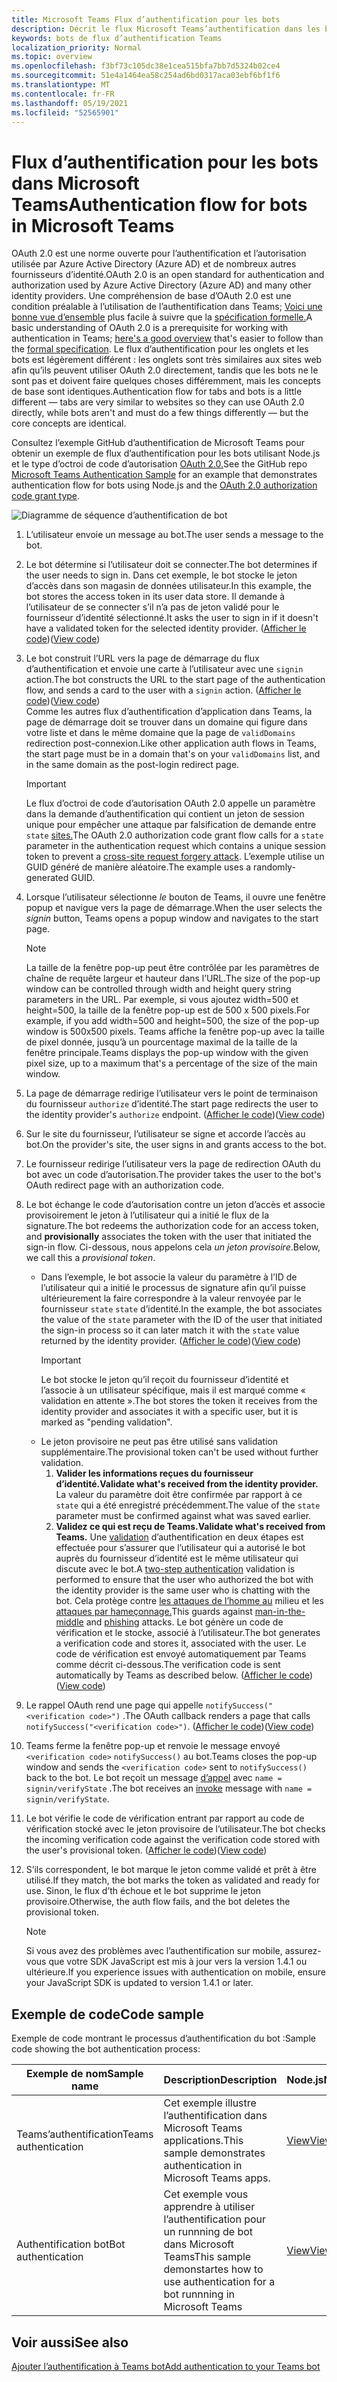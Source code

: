 ```yaml
---
title: Microsoft Teams Flux d’authentification pour les bots
description: Décrit le flux Microsoft Teams’authentification dans les bots
keywords: bots de flux d’authentification Teams
localization_priority: Normal
ms.topic: overview
ms.openlocfilehash: f3bf73c105dc38e1cea515bfa7bb7d5324b02ce4
ms.sourcegitcommit: 51e4a1464ea58c254ad6bd0317aca03ebf6bf1f6
ms.translationtype: MT
ms.contentlocale: fr-FR
ms.lasthandoff: 05/19/2021
ms.locfileid: "52565901"
---
```

# <a name="authentication-flow-for-bots-in-microsoft-teams"></a><span data-ttu-id="9434f-104">Flux d’authentification pour les bots dans Microsoft Teams</span><span class="sxs-lookup"><span data-stu-id="9434f-104">Authentication flow for bots in Microsoft Teams</span></span>

<span data-ttu-id="9434f-105">OAuth 2.0 est une norme ouverte pour l’authentification et l’autorisation utilisée par Azure Active Directory (Azure AD) et de nombreux autres fournisseurs d’identité.</span><span class="sxs-lookup"><span data-stu-id="9434f-105">OAuth 2.0 is an open standard for authentication and authorization used by Azure Active Directory (Azure AD) and many other identity providers.</span></span> <span data-ttu-id="9434f-106">Une compréhension de base d’OAuth 2.0 est une condition préalable à l’utilisation de l’authentification dans Teams; [Voici une bonne vue d’ensemble](https://aaronparecki.com/oauth-2-simplified/) plus facile à suivre que la [spécification formelle.](https://oauth.net/2/)</span><span class="sxs-lookup"><span data-stu-id="9434f-106">A basic understanding of OAuth 2.0 is a prerequisite for working with authentication in Teams; [here's a good overview](https://aaronparecki.com/oauth-2-simplified/) that's easier to follow than the [formal specification](https://oauth.net/2/).</span></span> <span data-ttu-id="9434f-107">Le flux d’authentification pour les onglets et les bots est légèrement différent : les onglets sont très similaires aux sites web afin qu’ils peuvent utiliser OAuth 2.0 directement, tandis que les bots ne le sont pas et doivent faire quelques choses différemment, mais les concepts de base sont identiques.</span><span class="sxs-lookup"><span data-stu-id="9434f-107">Authentication flow for tabs and bots is a little different — tabs are very similar to websites so they can use OAuth 2.0 directly, while bots aren't and must do a few things differently — but the core concepts are identical.</span></span>

<span data-ttu-id="9434f-108">Consultez l’exemple GitHub [](https://github.com/OfficeDev/Microsoft-Teams-Samples/tree/main/samples/app-auth/nodejs) d’authentification de Microsoft Teams pour obtenir un exemple de flux d’authentification pour les bots utilisant Node.js et le type d’octroi de code d’autorisation [OAuth 2.0.](https://oauth.net/2/grant-types/authorization-code/)</span><span class="sxs-lookup"><span data-stu-id="9434f-108">See the GitHub repo [Microsoft Teams Authentication Sample](https://github.com/OfficeDev/Microsoft-Teams-Samples/tree/main/samples/app-auth/nodejs) for an example that demonstrates authentication flow for bots using Node.js and the [OAuth 2.0 authorization code grant type](https://oauth.net/2/grant-types/authorization-code/).</span></span>

![Diagramme de séquence d’authentification de bot](../../../assets/images/authentication/bot_auth_sequence_diagram.png)

1. <span data-ttu-id="9434f-110">L’utilisateur envoie un message au bot.</span><span class="sxs-lookup"><span data-stu-id="9434f-110">The user sends a message to the bot.</span></span>
2. <span data-ttu-id="9434f-111">Le bot détermine si l’utilisateur doit se connecter.</span><span class="sxs-lookup"><span data-stu-id="9434f-111">The bot determines if the user needs to sign in.</span></span>
   <span data-ttu-id="9434f-112">Dans cet exemple, le bot stocke le jeton d’accès dans son magasin de données utilisateur.</span><span class="sxs-lookup"><span data-stu-id="9434f-112">In this example, the bot stores the access token in its user data store.</span></span> <span data-ttu-id="9434f-113">Il demande à l’utilisateur de se connecter s’il n’a pas de jeton validé pour le fournisseur d’identité sélectionné.</span><span class="sxs-lookup"><span data-stu-id="9434f-113">It asks the user to sign in if it doesn't have a validated token for the selected identity provider.</span></span> <span data-ttu-id="9434f-114">([Afficher le code](https://github.com/OfficeDev/microsoft-teams-sample-auth-node/blob/469952a26d618dbf884a3be53c7d921cc580b1e2/src/utils/AuthenticationUtils.ts#L58-L76))</span><span class="sxs-lookup"><span data-stu-id="9434f-114">([View code](https://github.com/OfficeDev/microsoft-teams-sample-auth-node/blob/469952a26d618dbf884a3be53c7d921cc580b1e2/src/utils/AuthenticationUtils.ts#L58-L76))</span></span>
3. <span data-ttu-id="9434f-115">Le bot construit l’URL vers la page de démarrage du flux d’authentification et envoie une carte à l’utilisateur avec une `signin` action.</span><span class="sxs-lookup"><span data-stu-id="9434f-115">The bot constructs the URL to the start page of the authentication flow, and sends a card to the user with a `signin` action.</span></span> <span data-ttu-id="9434f-116">([Afficher le code](https://github.com/OfficeDev/microsoft-teams-sample-auth-node/blob/469952a26d618dbf884a3be53c7d921cc580b1e2/src/dialogs/BaseIdentityDialog.ts#L160-L190))</span><span class="sxs-lookup"><span data-stu-id="9434f-116">([View code](https://github.com/OfficeDev/microsoft-teams-sample-auth-node/blob/469952a26d618dbf884a3be53c7d921cc580b1e2/src/dialogs/BaseIdentityDialog.ts#L160-L190))</span></span></br>
    <span data-ttu-id="9434f-117">Comme les autres flux d’authentification d’application dans Teams, la page de démarrage doit se trouver dans un domaine qui figure dans votre liste et dans le même domaine que la page de `validDomains` redirection post-connexion.</span><span class="sxs-lookup"><span data-stu-id="9434f-117">Like other application auth flows in Teams, the start page must be in a domain that's on your `validDomains` list, and in the same domain as the post-login redirect page.</span></span>
    > [!IMPORTANT] 
    > <span data-ttu-id="9434f-118">Le flux d’octroi de code d’autorisation OAuth 2.0 appelle un paramètre dans la demande d’authentification qui contient un jeton de session unique pour empêcher une attaque par falsification de demande entre `state` [sites.](https://en.wikipedia.org/wiki/Cross-site_request_forgery)</span><span class="sxs-lookup"><span data-stu-id="9434f-118">The OAuth 2.0 authorization code grant flow calls for a `state` parameter in the authentication request which contains a unique session token to prevent a [cross-site request forgery attack](https://en.wikipedia.org/wiki/Cross-site_request_forgery).</span></span> <span data-ttu-id="9434f-119">L’exemple utilise un GUID généré de manière aléatoire.</span><span class="sxs-lookup"><span data-stu-id="9434f-119">The example uses a randomly-generated GUID.</span></span>
4. <span data-ttu-id="9434f-120">Lorsque l’utilisateur sélectionne *le* bouton de Teams, il ouvre une fenêtre popup et navigue vers la page de démarrage.</span><span class="sxs-lookup"><span data-stu-id="9434f-120">When the user selects the *signin* button, Teams opens a popup window and navigates to the start page.</span></span>
   > [!NOTE]
   > <span data-ttu-id="9434f-121">La taille de la fenêtre pop-up peut être contrôlée par les paramètres de chaîne de requête largeur et hauteur dans l’URL.</span><span class="sxs-lookup"><span data-stu-id="9434f-121">The size of the pop-up window can be controlled through width and height query string parameters in the URL.</span></span> <span data-ttu-id="9434f-122">Par exemple, si vous ajoutez width=500 et height=500, la taille de la fenêtre pop-up est de 500 x 500 pixels.</span><span class="sxs-lookup"><span data-stu-id="9434f-122">For example, if you add width=500 and height=500, the size of the pop-up window is 500x500 pixels.</span></span> <span data-ttu-id="9434f-123">Teams affiche la fenêtre pop-up avec la taille de pixel donnée, jusqu’à un pourcentage maximal de la taille de la fenêtre principale.</span><span class="sxs-lookup"><span data-stu-id="9434f-123">Teams displays the pop-up window with the given pixel size, up to a maximum that's a percentage of the size of the main window.</span></span>

5. <span data-ttu-id="9434f-124">La page de démarrage redirige l’utilisateur vers le point de terminaison du fournisseur `authorize` d’identité.</span><span class="sxs-lookup"><span data-stu-id="9434f-124">The start page redirects the user to the identity provider's `authorize` endpoint.</span></span> <span data-ttu-id="9434f-125">([Afficher le code](https://github.com/OfficeDev/microsoft-teams-sample-auth-node/blob/469952a26d618dbf884a3be53c7d921cc580b1e2/public/html/auth-start.html#L51-L56))</span><span class="sxs-lookup"><span data-stu-id="9434f-125">([View code](https://github.com/OfficeDev/microsoft-teams-sample-auth-node/blob/469952a26d618dbf884a3be53c7d921cc580b1e2/public/html/auth-start.html#L51-L56))</span></span>
6. <span data-ttu-id="9434f-126">Sur le site du fournisseur, l’utilisateur se signe et accorde l’accès au bot.</span><span class="sxs-lookup"><span data-stu-id="9434f-126">On the provider's site, the user signs in and grants access to the bot.</span></span>
7. <span data-ttu-id="9434f-127">Le fournisseur redirige l’utilisateur vers la page de redirection OAuth du bot avec un code d’autorisation.</span><span class="sxs-lookup"><span data-stu-id="9434f-127">The provider takes the user to the bot's OAuth redirect page with an authorization code.</span></span>
8. <span data-ttu-id="9434f-128">Le bot échange le code d’autorisation  contre un jeton d’accès et associe provisoirement le jeton à l’utilisateur qui a initié le flux de la signature.</span><span class="sxs-lookup"><span data-stu-id="9434f-128">The bot redeems the authorization code for an access token, and **provisionally** associates the token with the user that initiated the sign-in flow.</span></span> <span data-ttu-id="9434f-129">Ci-dessous, nous appelons cela *un jeton provisoire*.</span><span class="sxs-lookup"><span data-stu-id="9434f-129">Below, we call this a *provisional token*.</span></span>
    * <span data-ttu-id="9434f-130">Dans l’exemple, le bot associe la valeur du paramètre à l’ID de l’utilisateur qui a initié le processus de signature afin qu’il puisse ultérieurement la faire correspondre à la valeur renvoyée par le fournisseur `state` `state` d’identité.</span><span class="sxs-lookup"><span data-stu-id="9434f-130">In the example, the bot associates the value of the `state` parameter with the ID of the user that initiated the sign-in process so it can later match it with the `state` value returned by the identity provider.</span></span> <span data-ttu-id="9434f-131">([Afficher le code](https://github.com/OfficeDev/microsoft-teams-sample-auth-node/blob/469952a26d618dbf884a3be53c7d921cc580b1e2/src/AuthBot.ts#L70-L99))</span><span class="sxs-lookup"><span data-stu-id="9434f-131">([View code](https://github.com/OfficeDev/microsoft-teams-sample-auth-node/blob/469952a26d618dbf884a3be53c7d921cc580b1e2/src/AuthBot.ts#L70-L99))</span></span>
      > [!IMPORTANT] 
      > <span data-ttu-id="9434f-132">Le bot stocke le jeton qu’il reçoit du fournisseur d’identité et l’associe à un utilisateur spécifique, mais il est marqué comme « validation en attente ».</span><span class="sxs-lookup"><span data-stu-id="9434f-132">The bot stores the token it receives from the identity provider and associates it with a specific user, but it is marked as "pending validation".</span></span> 
    * <span data-ttu-id="9434f-133">Le jeton provisoire ne peut pas être utilisé sans validation supplémentaire.</span><span class="sxs-lookup"><span data-stu-id="9434f-133">The provisional token can't be used without further validation.</span></span>
      1. <span data-ttu-id="9434f-134">**Valider les informations reçues du fournisseur d’identité.**</span><span class="sxs-lookup"><span data-stu-id="9434f-134">**Validate what's received from the identity provider.**</span></span> <span data-ttu-id="9434f-135">La valeur du paramètre doit être confirmée par rapport à ce `state` qui a été enregistré précédemment.</span><span class="sxs-lookup"><span data-stu-id="9434f-135">The value of the `state` parameter must be confirmed against what was saved earlier.</span></span> 
      1. <span data-ttu-id="9434f-136">**Validez ce qui est reçu de Teams.**</span><span class="sxs-lookup"><span data-stu-id="9434f-136">**Validate what's received from Teams.**</span></span> <span data-ttu-id="9434f-137">Une [validation](https://en.wikipedia.org/wiki/Man-in-the-middle_attack) d’authentification en deux étapes est effectuée pour s’assurer que l’utilisateur qui a autorisé le bot auprès du fournisseur d’identité est le même utilisateur qui discute avec le bot.</span><span class="sxs-lookup"><span data-stu-id="9434f-137">A [two-step authentication](https://en.wikipedia.org/wiki/Man-in-the-middle_attack) validation is performed to ensure that the user who authorized the bot with the identity provider is the same user who is chatting with the bot.</span></span> <span data-ttu-id="9434f-138">Cela protège contre [les attaques de l’homme au](https://en.wikipedia.org/wiki/Man-in-the-middle_attack) milieu et les [attaques par hameçonnage.](https://en.wikipedia.org/wiki/Phishing)</span><span class="sxs-lookup"><span data-stu-id="9434f-138">This guards against [man-in-the-middle](https://en.wikipedia.org/wiki/Man-in-the-middle_attack) and [phishing](https://en.wikipedia.org/wiki/Phishing) attacks.</span></span> <span data-ttu-id="9434f-139">Le bot génère un code de vérification et le stocke, associé à l’utilisateur.</span><span class="sxs-lookup"><span data-stu-id="9434f-139">The bot generates a verification code and stores it, associated with the user.</span></span> <span data-ttu-id="9434f-140">Le code de vérification est envoyé automatiquement par Teams comme décrit ci-dessous.</span><span class="sxs-lookup"><span data-stu-id="9434f-140">The verification code is sent automatically by Teams as described below.</span></span> <span data-ttu-id="9434f-141">([Afficher le code](https://github.com/OfficeDev/microsoft-teams-sample-auth-node/blob/469952a26d618dbf884a3be53c7d921cc580b1e2/src/AuthBot.ts#L100-L113))</span><span class="sxs-lookup"><span data-stu-id="9434f-141">([View code](https://github.com/OfficeDev/microsoft-teams-sample-auth-node/blob/469952a26d618dbf884a3be53c7d921cc580b1e2/src/AuthBot.ts#L100-L113))</span></span>
9. <span data-ttu-id="9434f-142">Le rappel OAuth rend une page qui appelle `notifySuccess("<verification code>")` .</span><span class="sxs-lookup"><span data-stu-id="9434f-142">The OAuth callback renders a page that calls `notifySuccess("<verification code>")`.</span></span> <span data-ttu-id="9434f-143">([Afficher le code](https://github.com/OfficeDev/microsoft-teams-sample-auth-node/blob/master/src/views/oauth-callback-success.hbs))</span><span class="sxs-lookup"><span data-stu-id="9434f-143">([View code](https://github.com/OfficeDev/microsoft-teams-sample-auth-node/blob/master/src/views/oauth-callback-success.hbs))</span></span>
10. <span data-ttu-id="9434f-144">Teams ferme la fenêtre pop-up et renvoie le message envoyé `<verification code>` `notifySuccess()` au bot.</span><span class="sxs-lookup"><span data-stu-id="9434f-144">Teams closes the pop-up window and sends the `<verification code>` sent to `notifySuccess()` back to the bot.</span></span> <span data-ttu-id="9434f-145">Le bot reçoit un message [d’appel](/bot-framework/dotnet/bot-builder-dotnet-activities#invoke) avec `name = signin/verifyState` .</span><span class="sxs-lookup"><span data-stu-id="9434f-145">The bot receives an [invoke](/bot-framework/dotnet/bot-builder-dotnet-activities#invoke) message with `name = signin/verifyState`.</span></span>
11. <span data-ttu-id="9434f-146">Le bot vérifie le code de vérification entrant par rapport au code de vérification stocké avec le jeton provisoire de l’utilisateur.</span><span class="sxs-lookup"><span data-stu-id="9434f-146">The bot checks the incoming verification code against the verification code stored with the user's provisional token.</span></span> <span data-ttu-id="9434f-147">([Afficher le code](https://github.com/OfficeDev/microsoft-teams-sample-auth-node/blob/469952a26d618dbf884a3be53c7d921cc580b1e2/src/dialogs/BaseIdentityDialog.ts#L127-L140))</span><span class="sxs-lookup"><span data-stu-id="9434f-147">([View code](https://github.com/OfficeDev/microsoft-teams-sample-auth-node/blob/469952a26d618dbf884a3be53c7d921cc580b1e2/src/dialogs/BaseIdentityDialog.ts#L127-L140))</span></span>
12. <span data-ttu-id="9434f-148">S’ils correspondent, le bot marque le jeton comme validé et prêt à être utilisé.</span><span class="sxs-lookup"><span data-stu-id="9434f-148">If they match, the bot marks the token as validated and ready for use.</span></span> <span data-ttu-id="9434f-149">Sinon, le flux d’th échoue et le bot supprime le jeton provisoire.</span><span class="sxs-lookup"><span data-stu-id="9434f-149">Otherwise, the auth flow fails, and the bot deletes the provisional token.</span></span>

    > [!NOTE]
    > <span data-ttu-id="9434f-150">Si vous avez des problèmes avec l’authentification sur mobile, assurez-vous que votre SDK JavaScript est mis à jour vers la version 1.4.1 ou ultérieure.</span><span class="sxs-lookup"><span data-stu-id="9434f-150">If you experience issues with authentication on mobile, ensure your JavaScript SDK is updated to version 1.4.1 or later.</span></span>

## <a name="code-sample"></a><span data-ttu-id="9434f-151">Exemple de code</span><span class="sxs-lookup"><span data-stu-id="9434f-151">Code sample</span></span>

<span data-ttu-id="9434f-152">Exemple de code montrant le processus d’authentification du bot :</span><span class="sxs-lookup"><span data-stu-id="9434f-152">Sample code showing the bot authentication process:</span></span>

| <span data-ttu-id="9434f-153">**Exemple de nom**</span><span class="sxs-lookup"><span data-stu-id="9434f-153">**Sample name**</span></span> | <span data-ttu-id="9434f-154">**Description**</span><span class="sxs-lookup"><span data-stu-id="9434f-154">**Description**</span></span> | <span data-ttu-id="9434f-155">**Node.js**</span><span class="sxs-lookup"><span data-stu-id="9434f-155">**Node.js**</span></span> | <span data-ttu-id="9434f-156">**.NET**</span><span class="sxs-lookup"><span data-stu-id="9434f-156">**.NET**</span></span> | <span data-ttu-id="9434f-157">**Python**</span><span class="sxs-lookup"><span data-stu-id="9434f-157">**Python**</span></span> |
|-----------------|----------------|--------------|----------|-----------|
| <span data-ttu-id="9434f-158">Teams’authentification</span><span class="sxs-lookup"><span data-stu-id="9434f-158">Teams authentication</span></span> | <span data-ttu-id="9434f-159">Cet exemple illustre l’authentification dans Microsoft Teams applications.</span><span class="sxs-lookup"><span data-stu-id="9434f-159">This sample demonstrates authentication in Microsoft Teams apps.</span></span> | [<span data-ttu-id="9434f-160">View</span><span class="sxs-lookup"><span data-stu-id="9434f-160">View</span></span>](https://github.com/OfficeDev/microsoft-teams-sample-auth-node) | | |
| <span data-ttu-id="9434f-161">Authentification bot</span><span class="sxs-lookup"><span data-stu-id="9434f-161">Bot authentication</span></span> | <span data-ttu-id="9434f-162">Cet exemple vous apprendre à utiliser l’authentification pour un runnning de bot dans Microsoft Teams</span><span class="sxs-lookup"><span data-stu-id="9434f-162">This sample demonstartes how to use authentication for a bot runnning in Microsoft Teams</span></span> | [<span data-ttu-id="9434f-163">View</span><span class="sxs-lookup"><span data-stu-id="9434f-163">View</span></span>](https://github.com/microsoft/BotBuilder-Samples/tree/main/samples/javascript_nodejs/46.teams-auth) | [<span data-ttu-id="9434f-164">View</span><span class="sxs-lookup"><span data-stu-id="9434f-164">View</span></span>](https://github.com/microsoft/BotBuilder-Samples/tree/main/samples/csharp_dotnetcore/46.teams-auth) | [<span data-ttu-id="9434f-165">View</span><span class="sxs-lookup"><span data-stu-id="9434f-165">View</span></span>](https://github.com/microsoft/BotBuilder-Samples/tree/main/samples/python/46.teams-auth)

## <a name="see-also"></a><span data-ttu-id="9434f-166">Voir aussi</span><span class="sxs-lookup"><span data-stu-id="9434f-166">See also</span></span>

[<span data-ttu-id="9434f-167">Ajouter l’authentification à Teams bot</span><span class="sxs-lookup"><span data-stu-id="9434f-167">Add authentication to your Teams bot</span></span>](add-authentication.md)
